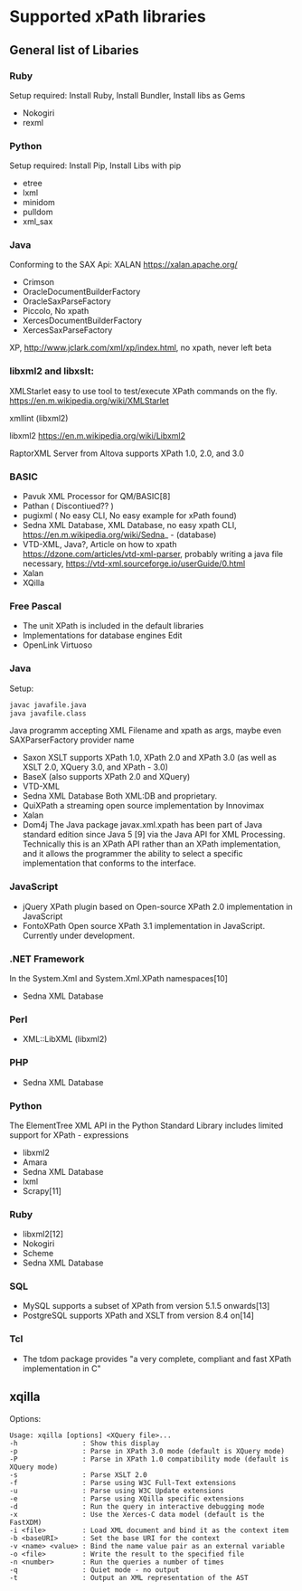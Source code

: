 # Supported xPath libraries

## General list of Libaries
### Ruby
  Setup required: Install Ruby, Install Bundler, Install libs as Gems

  - Nokogiri
  - rexml
### Python
  Setup required: Install Pip, Install Libs with pip
  - etree
  - lxml
  - minidom
  - pulldom
  - xml_sax
### Java
Conforming to the SAX Api:
XALAN https://xalan.apache.org/

  - Crimson
  - OracleDocumentBuilderFactory
  - OracleSaxParseFactory
  - Piccolo, No xpath
  - XercesDocumentBuilderFactory
  - XercesSaxParseFactory


XP, http://www.jclark.com/xml/xp/index.html, no xpath, never left beta

### libxml2 and libxslt:
XMLStarlet easy to use tool to test/execute XPath commands on the fly.
https://en.m.wikipedia.org/wiki/XMLStarlet

xmllint (libxml2)

libxml2
https://en.m.wikipedia.org/wiki/Libxml2

RaptorXML Server from Altova supports XPath 1.0, 2.0, and 3.0
### BASIC
 - Pavuk XML Processor for QM/BASIC[8]
 - Pathan ( Discontiued?? )
 - pugixml ( No easy CLI, No easy example for xPath found)
 - Sedna XML Database, XML Database, no easy xpath CLI, https://en.m.wikipedia.org/wiki/Sedna_ - (database)
 - VTD-XML, Java?, Article on how to xpath https://dzone.com/articles/vtd-xml-parser, probably writing  a java file necessary, https://vtd-xml.sourceforge.io/userGuide/0.html
 - Xalan
 - XQilla
### Free Pascal
 - The unit XPath is included in the default libraries
 - Implementations for database engines	Edit
 - OpenLink Virtuoso
### Java
  Setup:
  ```sh
  javac javafile.java
  java javafile.class
  ```
  Java programm accepting XML Filename and xpath as args, maybe even SAXParserFactory provider name
 - Saxon XSLT supports XPath 1.0, XPath 2.0 and XPath 3.0 (as well as XSLT 2.0, XQuery 3.0, and XPath  - 3.0)
 - BaseX (also supports XPath 2.0 and XQuery)
 - VTD-XML
 - Sedna XML Database Both XML:DB and proprietary.
 - QuiXPath a streaming open source implementation by Innovimax
 - Xalan
 - Dom4j
The Java package javax.xml.xpath has been part of Java standard edition since Java 5 [9] via the Java API for XML Processing. Technically this is an XPath API rather than an XPath implementation, and it allows the programmer the ability to select a specific implementation that conforms to the interface.

### JavaScript
 - jQuery XPath plugin based on Open-source XPath 2.0 implementation in JavaScript
 - FontoXPath Open source XPath 3.1 implementation in JavaScript. Currently under development.
### .NET Framework
In the System.Xml and System.Xml.XPath namespaces[10]
- Sedna XML Database
### Perl
 - XML::LibXML (libxml2)
### PHP
 - Sedna XML Database
### Python
The ElementTree XML API in the Python Standard Library includes limited support for XPath  - expressions
 - libxml2
 - Amara
 - Sedna XML Database
 - lxml
 - Scrapy[11]
### Ruby
 - libxml2[12]
 - Nokogiri
 - Scheme
 - Sedna XML Database
### SQL
 - MySQL supports a subset of XPath from version 5.1.5 onwards[13]
 - PostgreSQL supports XPath and XSLT from version 8.4 on[14]
### Tcl
 - The tdom package provides "a very complete, compliant and fast XPath implementation in C"


## xqilla
Options:
```
Usage: xqilla [options] <XQuery file>...
-h                : Show this display
-p                : Parse in XPath 3.0 mode (default is XQuery mode)
-P                : Parse in XPath 1.0 compatibility mode (default is XQuery mode)
-s                : Parse XSLT 2.0
-f                : Parse using W3C Full-Text extensions
-u                : Parse using W3C Update extensions
-e                : Parse using XQilla specific extensions
-d                : Run the query in interactive debugging mode
-x                : Use the Xerces-C data model (default is the FastXDM)
-i <file>         : Load XML document and bind it as the context item
-b <baseURI>      : Set the base URI for the context
-v <name> <value> : Bind the name value pair as an external variable
-o <file>         : Write the result to the specified file
-n <number>       : Run the queries a number of times
-q                : Quiet mode - no output
-t                : Output an XML representation of the AST
```